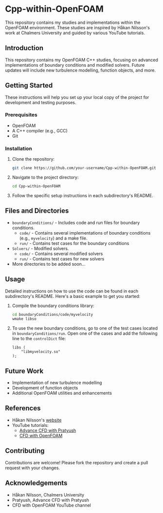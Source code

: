 # Cpp-within-OpenFOAM

This repository contains my studies and implementations within the OpenFOAM environment. These studies are inspired by Håkan Nilsson's work at Chalmers University and guided by various YouTube tutorials.


## Introduction

This repository contains my OpenFOAM C++ studies, focusing on advanced implementations of boundary conditions and modified solvers. Future updates will include new turbulence modelling, function objects, and more.

## Getting Started

These instructions will help you set up your local copy of the project for development and testing purposes.

### Prerequisites

- OpenFOAM
- A C++ compiler (e.g., GCC)
- Git

### Installation

1. Clone the repository:

    ```bash
    git clone https://github.com/your-username/Cpp-within-OpenFOAM.git
    ```

2. Navigate to the project directory:

    ```bash
    cd Cpp-within-OpenFOAM
    ```

3. Follow the specific setup instructions in each subdirectory's README.

## Files and Directories

- `boundaryConditions/` - Includes code and run files for boundary conditions.
  - `code/` - Contains several implementations of boundary conditions (e.g., `myvelocity`) and a make file.
  - `run/` - Contains test cases for the boundary conditions
- `Solvers/` - Modified solvers.
  - `code/` - Contains several modified solvers
  - `run/` - Contains test cases for new solvers
- More directories to be added soon...

## Usage

Detailed instructions on how to use the code can be found in each subdirectory's README. Here's a basic example to get you started:

1. Compile the boundary conditions library:

    ```bash
    cd boundaryConditions/code/myvelocity
    wmake libso
    ```
2. To use the new boundary conditions, go to one of the test cases located in `boundaryConditions/run`. Open one of the cases and add the following line to the `controlDict` file:

    ```plaintext
    libs (
        "libmyvelocity.so"
    );

## Future Work

- Implementation of new turbulence modelling
- Development of function objects
- Additional OpenFOAM utilities and enhancements

## References

- Håkan Nilsson's [website](https://sites.google.com/view/prof-hakan-nilsson/home)
- YouTube tutorials:
  - [Advance CFD with Pratyush](https://www.youtube.com/@advancecfdwithpratyush7162)
  - [CFD with OpenFOAM](https://www.youtube.com/@CFD-with-OpenFOAM)

## Contributing

Contributions are welcome! Please fork the repository and create a pull request with your changes.

## Acknowledgements

- Håkan Nilsson, Chalmers University
- Pratyush, Advance CFD with Pratyush
- CFD with OpenFOAM YouTube channel
